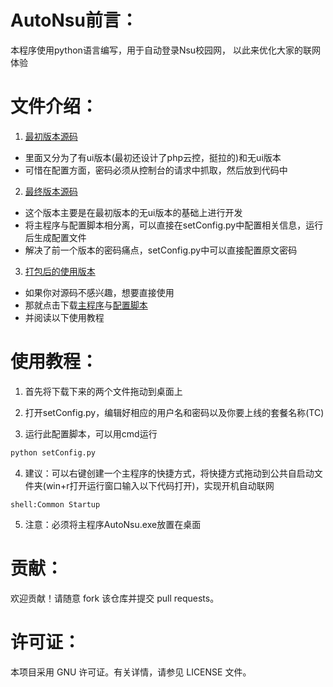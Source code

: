 # AutoNsu前言：

本程序使用python语言编写，用于自动登录Nsu校园网，
以此来优化大家的联网体验

# 文件介绍：

1. [最初版本源码](./2022-11-9最初版)
- 里面又分为了有ui版本(最初还设计了php云控，挺拉的)和无ui版本
- 可惜在配置方面，密码必须从控制台的请求中抓取，然后放到代码中

2. [最终版本源码](./2022-11-9最初版)
- 这个版本主要是在最初版本的无ui版本的基础上进行开发
- 将主程序与配置脚本相分离，可以直接在setConfig.py中配置相关信息，运行后生成配置文件
- 解决了前一个版本的密码痛点，setConfig.py中可以直接配置原文密码

3. [打包后的使用版本](./使用版本)
- 如果你对源码不感兴趣，想要直接使用
- 那就点击下载[主程序](./使用版本/AutoNsu.exe)与[配置脚本](./使用版本/setConfig.py)
- 并阅读以下使用教程

# 使用教程：

1. 首先将下载下来的两个文件拖动到桌面上

2. 打开setConfig.py，编辑好相应的用户名和密码以及你要上线的套餐名称(TC)

3. 运行此配置脚本，可以用cmd运行
```python
python setConfig.py
```
4. 建议：可以右键创建一个主程序的快捷方式，将快捷方式拖动到公共自启动文件夹(win+r打开运行窗口输入以下代码打开)，实现开机自动联网
```shell
shell:Common Startup
```
5. 注意：必须将主程序AutoNsu.exe放置在桌面

# 贡献：

欢迎贡献！请随意 fork 该仓库并提交 pull requests。

# 许可证：

本项目采用 GNU 许可证。有关详情，请参见 LICENSE 文件。
